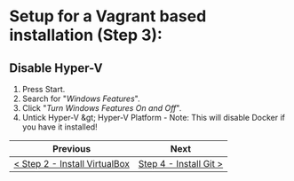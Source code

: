 # Setup for a Vagrant based installation (Step 3):

## Disable Hyper-V

  1. Press Start.
  2. Search for &quot;_Windows Features_&quot;.
  3. Click &quot;_Turn Windows Features On and Off_&quot;.
  4. Untick Hyper-V \&gt; Hyper-V Platform - Note: This will disable Docker if you have it installed!

| Previous | Next |
| -------- | ---- |
| [< Step 2 - Install VirtualBox](vagrant-2.md) | [Step 4 - Install Git >](vagrant-4.md) |